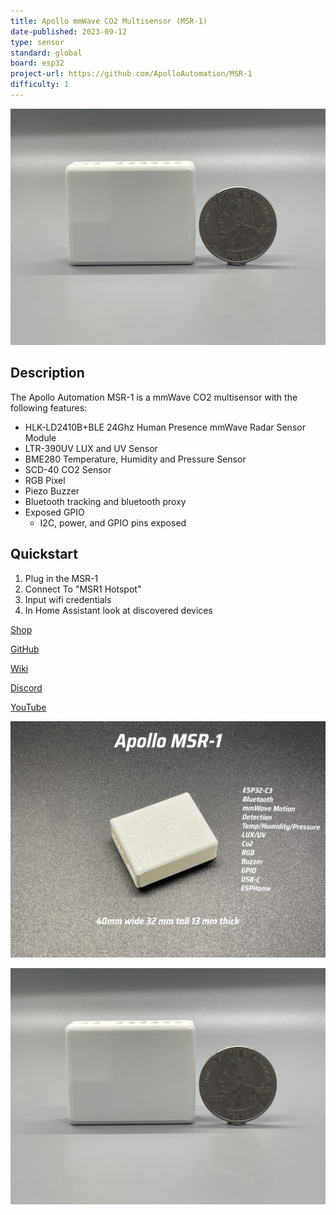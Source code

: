 ```yaml
---
title: Apollo mmWave CO2 Multisensor (MSR-1)
date-published: 2023-09-12
type: sensor
standard: global
board: esp32
project-url: https://github.com/ApolloAutomation/MSR-1
difficulty: 1
---
```


![Apollo MSR-1 Size](Apollo-MSR-1-Size.jpg "Apollo MSR-1 Size")

## Description
The Apollo Automation MSR-1 is a mmWave CO2 multisensor with the following features:

- HLK-LD2410B+BLE 24Ghz Human Presence mmWave Radar Sensor Module
- LTR-390UV LUX and UV Sensor
- BME280 Temperature, Humidity and Pressure Sensor
- SCD-40 CO2 Sensor
- RGB Pixel
- Piezo Buzzer
- Bluetooth tracking and bluetooth proxy
- Exposed GPIO
    - I2C, power, and GPIO pins exposed

## Quickstart
1. Plug in the MSR-1
2. Connect To "MSR1 Hotspot"
3. Input wifi credentials
4. In Home Assistant look at discovered devices
   

[Shop](https://apolloautomation.com/products/multisensor-mk1)

[GitHub](https://github.com/ApolloAutomation/MSR-1)

[Wiki](https://wiki.apolloautomation.com/)

[Discord](https://discord.gg/mMNgQPyF94)

[YouTube](https://www.youtube.com/@ApolloAutomation)

![Apollo MSR-1](Apollo-MSR-1.jpg "Apollo MSR-1")

![Apollo MSR-1 Size](Apollo-MSR-1-Size.jpg "Apollo MSR-1 Size")

